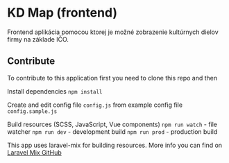 # KD Map (frontend)
Frontend aplikácia pomocou ktorej je možné zobrazenie kultúrnych dielov firmy na základe IČO.

## Contribute
To contribute to this application first you need to clone this repo and then

Install dependencies
`npm install`

Create and edit config file `config.js` from example config file `config.sample.js`

Build resources (SCSS, JavaScript, Vue components)
`npm run watch` - file watcher
`npm run dev` - development build
`npm run prod` - production build

This app uses laravel-mix for building resources. More info you can find on  [Laravel Mix GitHub](https://github.com/JeffreyWay/laravel-mix/tree/master/docs#readme)
